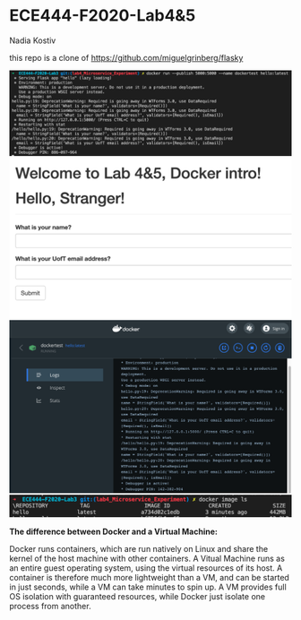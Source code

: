 # ECE444-F2020-Lab4&5

Nadia Kostiv 

this repo is a clone of
https://github.com/miguelgrinberg/flasky

![](images/ece444lab4-1.png)
![](images/ece444lab4-2.png)
![](images/ece444lab4-3.png)
![](images/ece444lab4-4.png)

**The difference between Docker and a Virtual Machine:**

Docker runs containers, which are run natively on Linux and share the kernel of the host machine with other containers.
A Vitual Machine runs as an entire guest operating system, using the virtual resources of its host. 
A container is therefore much more lightweight than a VM, and can be started in just seconds, while a VM can take minutes to spin up.
A VM provides full OS isolation with guaranteed resources, while Docker just isolate one process from another. 

